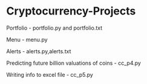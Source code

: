 # Cryptocurrency-Projects

Portfolio - portfolio.py and portfolio.txt 

Menu - menu.py

Alerts - alerts.py,alerts.txt

Predicting  future billion valuations of coins - cc_p4.py

Writing info to excel file - cc_p5.py
